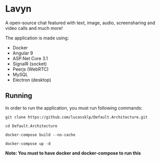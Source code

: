 # Lavyn

A open-source chat featured with text, image, audio, screensharing and video calls and much more!


The application is made using:
- Docker
- Angular 9
- ASP.Net Core 3.1
- SignalR (socket)
- Peerjs (WebRTC)
- MySQL
- Electron (desktop)

## Running

In order to run the application, you must run following commands:

``git clone https://github.com/lucassklp/Default.Architecture.git``

``cd Default.Architecture``

``docker-compose build --no-cache``

``docker-compose up -d``


**Note: You must to have docker and docker-compose to run this**
